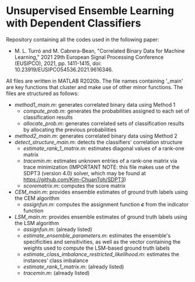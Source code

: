 # Unsupervised Ensemble Learning with Dependent Classifiers
Repository containing all the codes used in the following paper:

* M. L. Turró and M. Cabrera-Bean, "Correlated Binary Data for Machine Learning," 2021 29th European Signal Processing Conference (EUSIPCO), 2021, pp. 1411-1415, doi: 10.23919/EUSIPCO54536.2021.9616346.

All files are written in MATLAB R2020b. The file names containing '_main' are key functions that cluster and make use of other minor functions. The files are structured as follows:

* *method1_main.m*: generates correlated binary data using Method 1
  * *compute_prob.m*: generates the probabilities assigned to each set of classification results 
  * *allocate_prob.m*: generates correlated sets of classification results by allocating the previous probabilities 
* *method2_main.m*: generates correlated binary data using Method 2 
* *detect_structure_main.m*: detects the classifiers' correlation structure
  * *estimate_rank_1_matrix.m*: estimates diagonal values of a rank-one matrix
  * *tracemin.m*: estimates unknown entries of a rank-one matrix via trace minimization (IMPORTANT NOTE: this file makes use of the SDPT3 (version 4.0) solver, which may be found at https://github.com/Kim-ChuanToh/SDPT3)
  * *scorematrix.m*: computes the score matrix 
* *CEM_main.m*: provides ensemble estimates of ground truth labels using the CEM algorithm 
  * *assignfun.m*: computes the assignment function ***c*** from the indicator function 
* *LSM_main.m*: provides ensemble estimates of ground truth labels using the LSM algorithm 
  * *assignfun.m*: (already listed)
  * *estimate_ensemble_parameters.m*: estimates the ensemble's specificities and sensitivities, as well as the vector containing the weights used to compute the LSM-based ground truth labels
  * *estimate_class_imbalance_restricted_likelihood.m*: estimates the instances' class imbalance
  * *estimate_rank_1_matrix.m*: (already listed)
  * *tracemin.m*: (already listed)
